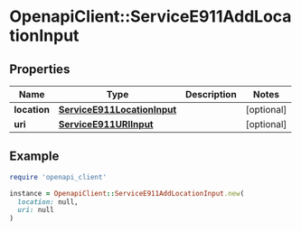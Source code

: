 # OpenapiClient::ServiceE911AddLocationInput

## Properties

| Name | Type | Description | Notes |
| ---- | ---- | ----------- | ----- |
| **location** | [**ServiceE911LocationInput**](ServiceE911LocationInput.md) |  | [optional] |
| **uri** | [**ServiceE911URIInput**](ServiceE911URIInput.md) |  | [optional] |

## Example

```ruby
require 'openapi_client'

instance = OpenapiClient::ServiceE911AddLocationInput.new(
  location: null,
  uri: null
)
```

